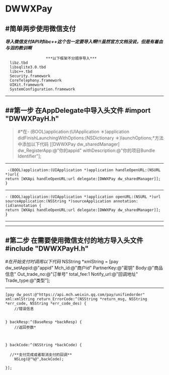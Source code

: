 # DWWXPay
#简单两步使用微信支付
---

***导入微信支付API时libc++这个包一定要导入啊!!!虽然官方文档没说，但是有着血与泪的教训啊***
      
                      ***以下框架不分顺序导入***
      libz.tbd
      libsqlite3.0.tbd
      libc++.tbd
      Security.framework
      CoreTelephony.framework
      UIKit.framework
      SystemConfiguration.framework

---
##第一步
    在AppDelegate中导入头文件
    #import "DWWXPayH.h"
---
>#*在- (BOOL)application:(UIApplication ＊)application didFinishLaunchingWithOptions:(NSDictionary ＊)launchOptions;*方法中添加以下代码
     [[DWWXPay dw_sharedManager] dw_RegisterApp:@"你的appid" withDescription:@"你的项目Bundle Identifier"];
     
---
     -(BOOL)application:(UIApplication *)application handleOpenURL:(NSURL *)url{
    return [WXApi handleOpenURL:url delegate:[DWWXPay dw_sharedManager]];
    }
---
    - (BOOL)application:(UIApplication *)application openURL:(NSURL *)url sourceApplication:(NSString *)sourceApplication annotation:(id)annotation {
    return [WXApi handleOpenURL:url delegate:[DWWXPay dw_sharedManager]];
    }

---
---
#第二步
    在需要使用微信支付的地方导入头文件
    #include "DWWXPayH.h"
---    

#*在开始支付时调用以下代码*
     NSString *xmlString = [pay dw_setAppid:@"appid" Mch_id:@"商户id" PartnerKey:@"密钥" Body:@"商品信息" Out_trade_no:@"订单号" total_fee:1 Notify_url:@"回调地址" Trade_type:@"类型"];
    
----
    [pay dw_post:@"https://api.mch.weixin.qq.com/pay/unifiedorder" xml:xmlString return_ErrorCode:^(NSString *return_msg, NSString *err_code, NSString *err_code_des) {
        //错误信息
        
        
    } backResp:^(BaseResp *backResp) {
        //返回参数*
        
        
        
    } backCode:^(NSString *backCode) {
        
      //**支付完成或者取消支付的回调**
        NSLog(@"%@",backCode);
        
    }];
